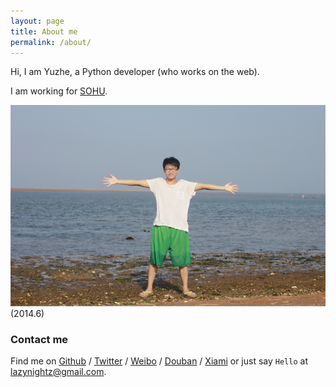 ```yaml
---
layout: page
title: About me
permalink: /about/
---
```


Hi, I am Yuzhe, a Python developer (who works on the web). 

I am working for [SOHU][tf].

![aboutme](/wp-content/uploads/2014/12/aboutme.png)
(2014.6)

### Contact me

Find me on [Github][github] / [Twitter][Twitter] / [Weibo][Weibo] / [Douban][Douban] / [Xiami][Xiami] or just say `Hello` at 
[lazynightz@gmail.com](lazynightz@gmail.com).


[tf]: http://www.sohu.com
[github]: https://github.com/flowerowl
[twitter]: https://twitter.com/yyyyzzzzz
[douban]: http://www.douban.com/people/yuzhezhe
[xiami]: http://www.xiami.com/u/1104863
[weibo]: http://weibo.com/lazynightz

<div class="github-card" data-github="flowerowl" data-width="400" data-height="150" data-theme="default"></div>
<script src="//cdn.jsdelivr.net/github-cards/latest/widget.js"></script>
